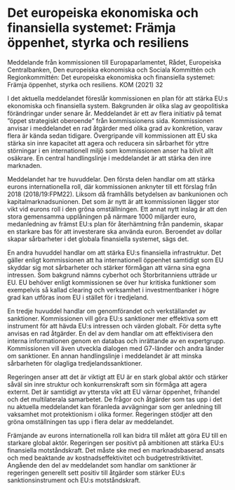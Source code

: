 # Det europeiska ekonomiska och finansiella systemet: Främja öppenhet, styrka och resiliens

Meddelande från kommissionen till Europaparlamentet, Rådet, Europeiska
Centralbanken, Den europeiska ekonomiska och Sociala Kommittén och
Regionkommittén: Det europeiska ekonomiska och finansiella systemet: Främja
öppenhet, styrka och resiliens. KOM (2021) 32

I det aktuella meddelandet föreslår kommissionen en plan för att stärka EU:s ekonomiska och finansiella system. Bakgrunden är olika slag av geopolitiska förändringar under senare år. Meddelandet är ett av flera initiativ på temat ”öppet strategiskt oberoende” från kommissionens sida. Kommissionen anvisar i meddelandet en rad åtgärder med olika grad av konkretion, varav flera är kända sedan tidigare. Övergripande vill kommissionen att EU ska stärka sin inre kapacitet att agera och reducera sin sårbarhet för yttre störningar i en internationell miljö som kommissionen anser ha blivit allt osäkrare. En central handlingslinje i meddelandet är att stärka den inre marknaden.

Meddelandet har tre huvuddelar. Den första delen handlar om att stärka eurons internationella roll, där kommissionen anknyter till ett förslag från 2018 (2018/19:FPM22). Liksom då framhålls betydelsen av bankunionen och kapitalmarknadsunionen. Det som är nytt är att kommissionen lägger stor vikt vid eurons roll i den gröna omställningen. Ett annat nytt inslag är att den stora gemensamma upplåningen på närmare 1000 miljarder euro, medanledning av främst EU:s plan för återhämtning från pandemin, skapar en starkare bas för att investerare ska använda euron. Beroendet av dollar skapar sårbarheter i det globala finansiella systemet, sägs det.

En andra huvuddel handlar om att stärka EU:s finansiella infrastruktur. Det gäller enligt kommissionen att ha internationell öppenhet samtidigt som EU skyddar sig mot sårbarheter och stärker förmågan att värna sina egna intressen. Som bakgrund nämns cyberhot och Storbritanniens utträde ur EU. EU behöver enligt kommissionen se över hur kritiska funktioner som exempelvis så kallad clearing och verksamhet i investmentbanker i högre grad kan utföras inom EU i stället för i tredjeland.

En tredje huvuddel handlar om genomförandet och verkställandet av sanktioner. Kommissionen vill göra EU:s sanktioner mer effektiva som ett instrument för att hävda EU:s intressen och värden globalt. För detta syfte anvisas en rad åtgärder. En del av dem handlar om att effektivisera den interna informationen genom en databas och inrättande av en expertgrupp. Kommissionen vill även utveckla dialogen med G7-länder och andra länder om sanktioner. En annan handlingslinje i meddelandet är att minska sårbarheten för olagliga tredjelandssanktioner.

Regeringen anser att det är viktigt att EU är en stark global aktör och stärker såväl sin inre struktur och konkurrenskraft som sin förmåga att agera externt. Det är samtidigt av yttersta vikt att EU värnar öppenhet, frihandel och det multilaterala samarbetet. De frågor och åtgärder som tas upp i det nu aktuella meddelandet kan föranleda avvägningar som ger anledning till vaksamhet mot protektionism i olika former. Regeringen stödjer att den gröna omställningen tas upp i flera delar av meddelandet.

Främjande av eurons internationella roll kan bidra till målet att göra EU till en starkare global aktör. Regeringen ser positivt på ambitionen att stärka EU:s finansiella motståndskraft. Det måste ske med en marknadsbaserad ansats och med beaktande av kostnadseffektivitet och budgetrestriktivitet. Angående den del av meddelandet som handlar om sanktioner är regeringen generellt sett positiv till åtgärder som stärker EU:s sanktionsinstrument och EU:s motståndskraft.

